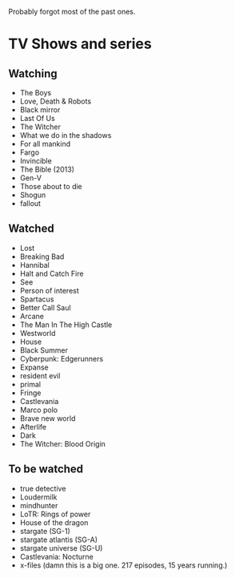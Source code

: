 Probably forgot most of the past ones. 

# TV Shows and series

## Watching

- The Boys
- Love, Death & Robots
- Black mirror
- Last Of Us
- The Witcher
- What we do in the shadows
- For all mankind
- Fargo
- Invincible
- The Bible (2013)
- Gen-V
- Those about to die
- Shogun
- fallout
## Watched
- Lost
- Breaking Bad
- Hannibal
- Halt and Catch Fire
- See
- Person of interest
- Spartacus
- Better Call Saul
- Arcane
- The Man In The High Castle
- Westworld
- House
- Black Summer
- Cyberpunk: Edgerunners
- Expanse
- resident evil
- primal
- Fringe
- Castlevania
- Marco polo
- Brave new world
- Afterlife
- Dark
- The Witcher: Blood Origin



## To be watched

- true detective
- Loudermilk
- mindhunter
- LoTR: Rings of power
- House of the dragon
- stargate (SG-1)
- stargate atlantis (SG-A)
- stargate universe (SG-U)
- Castlevania: Nocturne
- x-files (damn this is a big one. 217 episodes, 15 years running.)

